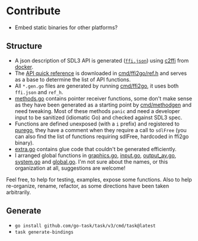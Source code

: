 # Contribute

- Embed static binaries for other platforms?

## Structure

- A json description of SDL3 API is generated ([`ffi.json`](cmd/ffi2go/ffi.json)) using [c2ffi](https://github.com/rpav/c2ffi) from [docker](Dockerfile).
- The [API quick reference](https://wiki.libsdl.org/SDL3/QuickReference) is downloaded in [cmd/ffi2go/ref.h](cmd/ffi2go/ref.h) and serves as a base to determine the list of API functions.
- All `*.gen.go` files are generated by running [cmd/ffi2go](cmd/ffi2go/), it uses both `ffi.json` and `ref_h`.
- [methods.go](methods.go) contains pointer receiver functions, some don't make sense as they have been generated as a starting point by [cmd/methodgen](cmd/methodgen/) and need tweaking. Most of these methods `panic` and need a developer input to be sanitized (idiomatic Go) and checked against SDL3 spec.
- Functions are defined unexposed (with a `i` prefix) and registered to [purego](https://github.com/ebitengine/purego), they have a comment when they require a call to `sdlFree` (you can also find the list of functions requiring sdlFree, hardcoded in ffi2go binary).
- [extra.go](extra.go) contains glue code that couldn't be generated efficiently.
- I arranged global functions in [graphics.go](graphics.go), [input.go](input.go), [output_av.go](output_av.go), [system.go](system.go) and [global.go](global.go). I'm not sure about the names, or this organization at all, suggestions are welcome!

Feel free, to help for testing, examples, expose some functions.
Also to help re-organize, rename, refactor, as some directions have been taken arbitrarily. 

## Generate

- `go install github.com/go-task/task/v3/cmd/task@latest`
- `task generate-bindings`